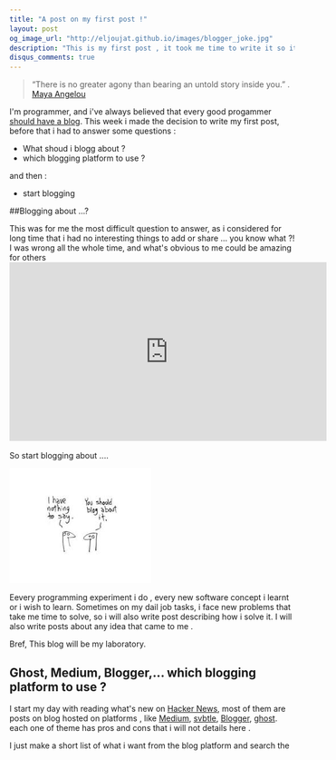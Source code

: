 ```yaml
---
title: "A post on my first post !"
layout: post
og_image_url: "http://eljoujat.github.io/images/blogger_joke.jpg"
description: "This is my first post , it took me time to write it so it's worth to write a post about it and how i wrote it!"
disqus_comments: true
---
```



> “There is no greater agony than bearing an untold story inside you.” .
[Maya Angelou](http://www.mayaangelou.com/) 

I'm programmer, and i've always believed that every good progammer [should have a blog](http://architects.dzone.com/articles/why-programmers-should-have). This week i made the decision to write my first post, before  that i had to answer some questions :

- What shoud i blogg about ? 
- which blogging platform to use ?

and then :

- start blogging 



##Blogging about ...?


This was for me the most difficult question to answer, as i considered for long time that i had no interesting things to add or share ... you know what ?! I was wrong all the whole time, and what's obvious to me could be amazing for others  <iframe width="560" height="315" src="https://www.youtube.com/embed/xcmI5SSQLmE" frameborder="0" allowfullscreen></iframe>


So start blogging about ....

![A terribly boring amateur comic strip](/images/blogger_joke.jpg)

Eevery programming experiment i do , every new software concept i learnt or i wish to learn. Sometimes  on my dail job tasks, i face new problems that take me time to solve, so i will also write post describing how i solve it. I will also write posts about any idea that came to me .

Bref, This blog will be my laboratory.

## Ghost, Medium, Blogger,... which blogging platform to use ?

I start my day with reading what's new on [Hacker News](https://news.ycombinator.com/news), most of them are posts on blog hosted on platforms , like [Medium](https://medium.com/), [svbtle](https://svbtle.com/), [Blogger](https://www.blogger.com), [ghost](https://ghost.org/). each one of theme has pros and cons that i will not details here .

I just make a short list of what i want from the blog platform and search the 









